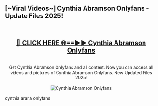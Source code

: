 <h2>[~Viral Videos~] Cynthia Abramson Onlyfans - Update Files 2025!</h2>
<br>
<div align="center">
<h2><a href="https://betterlinks.top/A2PfLJ" rel="nofollow">🔴 CLICK HERE 🌐==►► Cynthia Abramson Onlyfans</a></h2>
<br>
Get Cynthia Abramson Onlyfans and all content. Now you can access all videos and pictures of Cynthia Abramson Onlyfans. New Updated Files 2025!
<br>
<br>
<a href="https://betterlinks.top/A2PfLJ" rel="nofollow" data-target="animated-image.originalLink"><img src="https://i.ibb.co.com/WyWwxjT/player-gif2.gif" alt="Cynthia Abramson Onlyfans" style="max-width: 100%; display: inline-block;" data-target="animated-image.originalImage"></a>
</div>
<br>
cynthia arana onlyfans